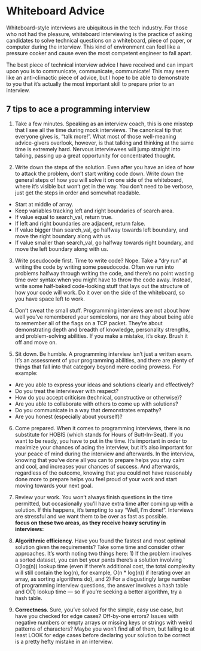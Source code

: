 # Whiteboard Advice
Whiteboard-style interviews are ubiquitous in the tech industry. For those who not had the pleasure, whiteboard interviewing is the practice of asking candidates to solve technical questions on a whiteboard, piece of paper, or computer during the interview. This kind of environment can feel like a pressure cooker and cause even the most competent engineer to fall apart.

The best piece of technical interview advice I have received and can impart upon you is to communicate, communicate, communicate! This may seem like an anti-climactic piece of advice, but I hope to be able to demonstrate to you that it’s actually the most important skill to prepare prior to an interview.


## 7 tips to ace a programming interview
1. Take a few minutes.
Speaking as an interview coach, this is one misstep that I see all the time during mock interviews. The canonical tip that everyone gives is, “talk more!”. What most of those well-meaning advice-givers overlook, however, is that talking and thinking at the same time is extremely hard. Nervous interviewees will jump straight into talking, passing up a great opportunity for concentrated thought.

2. Write down the steps of the solution.
Even after you have an idea of how to attack the problem, don’t start writing code down. Write down the general steps of how you will solve it on one side of the whiteboard, where it’s visible but won’t get in the way. You don’t need to be verbose, just get the steps in order and somewhat readable.
- Start at middle of array.
- Keep variables tracking left and right boundaries of search area.
- If value equal to search_val, return true.
- If left and right boundaries are adjacent, return false.
- If value bigger than search_val, go halfway towards left boundary, and move the right boundary along with us.
- If value smaller than search_val, go halfway towards right boundary, and move the left boundary along with us.

3. Write pseudocode first.
Time to write code? Nope. Take a “dry run” at writing the code by writing some pseudocode. Often we run into problems halfway through writing the code, and there’s no point wasting time over syntax when you might have to throw the code away. Instead, write some half-baked code-looking stuff that lays out the structure of how your code will work. Do it over on the side of the whiteboard, so you have space left to work.

4. Don’t sweat the small stuff.
Programming interviews are not about how well you’ve remembered your semicolons, nor are they about being able to remember all of the flags on a TCP packet. They’re about demonstrating depth and breadth of knowledge, personality strengths, and problem-solving abilities. If you make a mistake, it’s okay. Brush it off and move on.

5. Sit down. Be humble.
A programming interview isn’t just a written exam. It’s an assessment of your programming abilities, and there are plenty of things that fall into that category beyond mere coding prowess. For example:
- Are you able to express your ideas and solutions clearly and effectively?
- Do you treat the interviewer with respect?
- How do you accept criticism (technical, constructive or otherwise)?
- Are you able to collaborate with others to come up with solutions?
- Do you communicate in a way that demonstrates empathy?
- Are you honest (especially about yourself)?

6. Come prepared.
When it comes to programming interviews, there is no substitute for HOBIS (which stands for Hours of Butt-In-Seat). If you want to be ready, you have to put in the time. It’s important in order to maximize your chances of acing the interview, but it’s also important for your peace of mind during the interview and afterwards. In the interview, knowing that you’ve done all you can to prepare helps you stay calm and cool, and increases your chances of success. And afterwards, regardless of the outcome, knowing that you could not have reasonably done more to prepare helps you feel proud of your work and start moving towards your next goal.

7. Review your work.
You won’t always finish questions in the time permitted, but occasionally you’ll have extra time after coming up with a solution. If this happens, it’s tempting to say “Well, I’m done!”. Interviews are stressful and we want them to be over as fast as possible.  
**focus on these two areas, as they receive heavy scrutiny in interviews:**
1. **Algorithmic efficiency**. Have you found the fastest and most optimal solution given the requirements? Take some time and consider other approaches. It’s worth noting two things here: 1) If the problem involves a sorted dataset, you can bet your pants there’s a solution involving ` O(log(n)) lookup time (even if there’s additional cost, the total complexity will still contain the log(n), for example, O(n * log(n)) if iterating over an array, as sorting algorithms do), and 2) For a disgustingly large number of programming interview questions, the answer involves a hash table and O(1) lookup time — so if you’re seeking a better algorithm, try a hash table.
1. **Correctness**. Sure, you’ve solved for the simple, easy use case, but have you checked for edge cases? Off-by-one errors? Issues with negative numbers or empty arrays or missing keys or strings with weird patterns of characters? Maybe you won’t find all of them, but failing to at least LOOK for edge cases before declaring your solution to be correct is a pretty hefty mistake in an interview.
